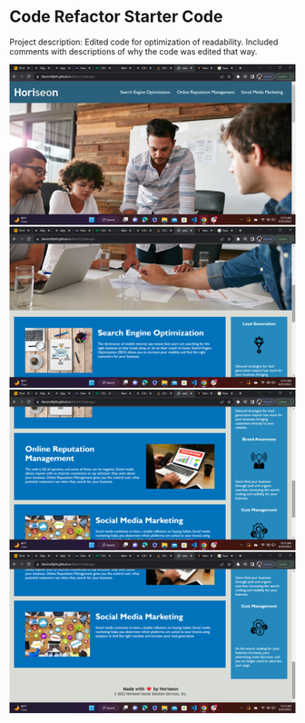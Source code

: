 # Code Refactor Starter Code
Project description: Edited code for optimization of readability. Included comments with descriptions of why the code was edited that way. 

![screenshot1](./Screenshots/screenshot(1).png)
![screenshot2](./Screenshots/Screenshot(2).png)
![screenshot3](./Screenshots/Screenshot(3).png)
![screenshot4](./Screenshots/Screenshot(4).png)

